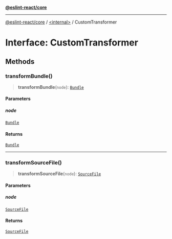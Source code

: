 [**@eslint-react/core**](../../README.md)

***

[@eslint-react/core](../../README.md) / [\<internal\>](../README.md) / CustomTransformer

# Interface: CustomTransformer

## Methods

### transformBundle()

> **transformBundle**(`node`): [`Bundle`](Bundle.md)

#### Parameters

##### node

[`Bundle`](Bundle.md)

#### Returns

[`Bundle`](Bundle.md)

***

### transformSourceFile()

> **transformSourceFile**(`node`): [`SourceFile`](SourceFile.md)

#### Parameters

##### node

[`SourceFile`](SourceFile.md)

#### Returns

[`SourceFile`](SourceFile.md)
